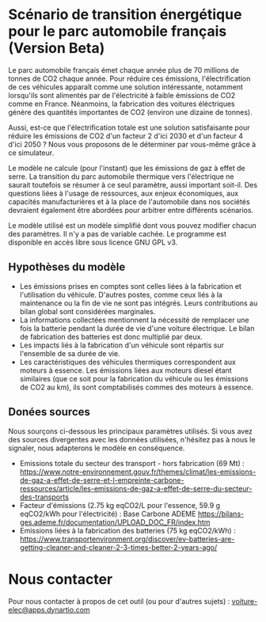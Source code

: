 # Scénario de transition énergétique pour le parc automobile français (Version Beta)
Le parc automobile français émet chaque année plus de 70 millions de tonnes de CO2 chaque année. Pour réduire ces émissions, l'électrification de ces véhicules apparaît comme une solution intéressante, notamment lorsqu'ils sont alimentés par de l'électricité à faible émissions de CO2 comme en France. Néanmoins, la fabrication des voitures éléctriques génère des quantités importantes de CO2 (environ une dizaine de tonnes). 

Aussi, est-ce que l'électrification totale est une solution satisfaisante pour réduire les émissions de CO2 d'un facteur 2 d'ici 2030 et d'un facteur 4 d'ici 2050 ? Nous vous proposons de le déterminer par vous-même grâce à ce simulateur.

Le modèle ne calcule (pour l'instant) que les émissions de gaz à effet de serre. La transition du parc automobile thermique vers l'électrique ne saurait toutefois se résumer à ce seul paramètre, aussi important soit-il. Des questions liées à l'usage de ressources, aux enjeux économiques, aux capacités manufacturières et à la place de l'automobile dans nos sociétés devraient également être abordées pour arbitrer entre différents scénarios.

Le modèle utilisé est un modèle simplifié dont vous pouvez modifier chacun des paramètres. Il n'y a pas de variable cachée. Le programme est disponible en accès libre sous licence GNU GPL v3.

## Hypothèses du modèle
* Les émissions prises en comptes sont celles liées à la fabrication et l'utilisation du véhicule. D'autres postes,
comme ceux liés à la maintenance ou la fin de vie ne sont pas intégrés. Leurs contributions au bilan global sont considérées marginales.
* La informations collectées mentionnent la nécessité de remplacer une fois la batterie pendant la durée de vie d'une voiture électrique. Le bilan de fabrication des batteries est donc multiplié par deux.
* Les impacts liés à la fabrication d'un véhicule sont répartis sur l'ensemble de sa durée de vie.
* Les caractéristiques des véhicules thermiques correspondent aux moteurs à essence. Les émissions liées aux moteurs diesel étant similaires (que ce soit pour la fabrication du véhicule ou les émissions de CO2 au km), ils sont comptabilisés commes des moteurs à essence.

## Donées sources
Nous sourçons ci-dessous
les principaux paramètres utilisés. Si vous avez des sources divergentes avec les données utilisées, n'hésitez pas à nous le signaler, nous adapterons le modèle en conséquence.
* Emissions totale du secteur des transport - hors fabrication (69 Mt) : https://www.notre-environnement.gouv.fr/themes/climat/les-emissions-de-gaz-a-effet-de-serre-et-l-empreinte-carbone-ressources/article/les-emissions-de-gaz-a-effet-de-serre-du-secteur-des-transports
* Facteur d'émissions (2.75 kg eqCO2/L pour l'essence, 59.9 g eqCO2/kWh pour l'électricité) : Base Carbone ADEME https://bilans-ges.ademe.fr/documentation/UPLOAD_DOC_FR/index.htm
* Emissions liées à la fabrication des batteries (75 kg eqCO2/kWh) : https://www.transportenvironment.org/discover/ev-batteries-are-getting-cleaner-and-cleaner-2-3-times-better-2-years-ago/

# Nous contacter
Pour nous contacter à propos de cet outil (ou pour d'autres sujets) : voiture-elec@apps.dynartio.com